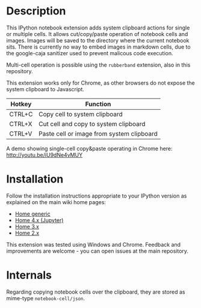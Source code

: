 Description
===========

This IPython notebook extension adds system clipboard actions for single or multiple cells. It allows cut/copy/paste operation of notebook cells and images. Images will be saved to the directory where the current notebook sits. There is currently no way to embed images in markdown cells, due to the google-caja sanitizer used to prevent malicous code execution.

Multi-cell operation is possible using the `rubberband` extension, also  in this repository.

This extension works only for Chrome, as other browsers do not expose the system clipboard to Javascript.

| Hotkey | Function |
|--------|----------|
| CTRL+C | Copy cell to system clipboard             |
| CTRL+X | Cut cell and copy to system clipboard     |
| CTRL+V | Paste cell or image from system clipboard |

A demo showing single-cell copy&paste operating in Chrome here:
http://youtu.be/iU9dNe4vMUY


Installation
============

Follow the installation instructions appropriate to your IPython version as explained on the main wiki home pages:
* [Home generic](Home)
* [Home 4.x (Jupyter)](Home-4.x-(Jupyter))
* [Home 3.x](Home-3.x)
* [Home 2.x](Home-2.x)

This extension was tested using Windows and Chrome. Feedback and improvements are welcome - you can open issues at the main repository.


Internals
=========

Regarding copying notebook cells over the clipboard, they are stored as mime-type `notebook-cell/json`.
